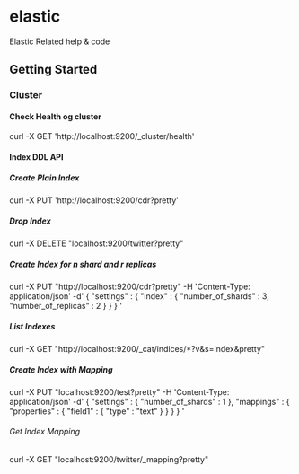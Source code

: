 # elastic
Elastic Related help &amp; code
## Getting Started
### Cluster
#### Check Health og cluster
curl -X GET 'http://localhost:9200/_cluster/health'
#### Index DDL API
##### Create Plain Index
curl -X PUT 'http://localhost:9200/cdr?pretty'
##### Drop Index
curl -X DELETE "localhost:9200/twitter?pretty"
##### Create Index for n shard and r replicas
curl -X PUT "http://localhost:9200/cdr?pretty" -H 'Content-Type: application/json' -d'
{
    "settings" : {
        "index" : {
            "number_of_shards" : 3, 
            "number_of_replicas" : 2 
        }
    }
}
'
##### List Indexes
curl -X GET "http://localhost:9200/_cat/indices/*?v&s=index&pretty"
##### Create Index with Mapping
curl -X PUT "localhost:9200/test?pretty" -H 'Content-Type: application/json' -d'
{
    "settings" : {
        "number_of_shards" : 1
    },
    "mappings" : {
        "properties" : {
            "field1" : { "type" : "text" }
        }
    }
}
'
###### Get Index Mapping
curl -X GET "localhost:9200/twitter/_mapping?pretty"


